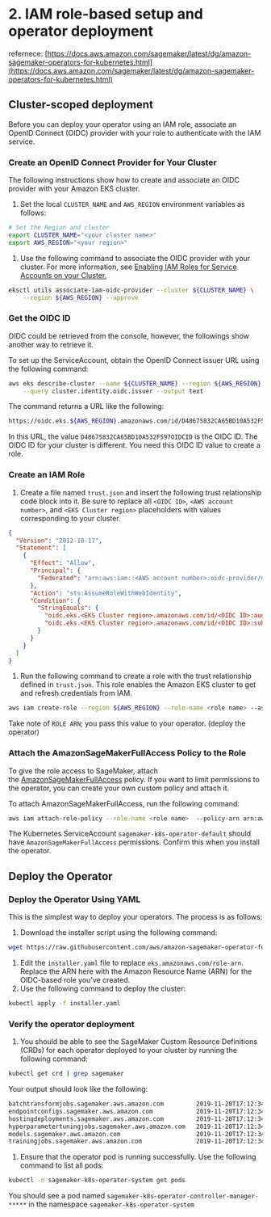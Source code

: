 # 2. IAM role-based setup and operator deployment

refernece: [https://docs.aws.amazon.com/sagemaker/latest/dg/amazon-sagemaker-operators-for-kubernetes.html](https://docs.aws.amazon.com/sagemaker/latest/dg/amazon-sagemaker-operators-for-kubernetes.html)

## **Cluster-scoped deployment**

Before you can deploy your operator using an IAM role, associate an OpenID Connect (OIDC) provider with your role to authenticate with the IAM service.

### **Create an OpenID Connect Provider for Your Cluster**

The following instructions show how to create and associate an OIDC provider with your Amazon EKS cluster.

1. Set the local `CLUSTER_NAME` and `AWS_REGION` environment variables as follows:

```bash
# Set the Region and cluster
export CLUSTER_NAME="<your cluster name>"
export AWS_REGION="<your region>"
```

1. Use the following command to associate the OIDC provider with your cluster. For more information, see [Enabling IAM Roles for Service Accounts on your Cluster.](https://docs.aws.amazon.com/eks/latest/userguide/enable-iam-roles-for-service-accounts.html)

```bash
eksctl utils associate-iam-oidc-provider --cluster ${CLUSTER_NAME} \
    --region ${AWS_REGION} --approve
```

### **Get the OIDC ID**

OIDC could be retrieved from the console, however, the followings show another way to retrieve it.

To set up the ServiceAccount, obtain the OpenID Connect issuer URL using the following command:

```bash
aws eks describe-cluster --name ${CLUSTER_NAME} --region ${AWS_REGION} \
    --query cluster.identity.oidc.issuer --output text
```

The command returns a URL like the following:

```bash
https://oidc.eks.${AWS_REGION}.amazonaws.com/id/D48675832CA65BD10A532F597OIDCID
```

In this URL, the value `D48675832CA65BD10A532F597OIDCID` is the OIDC ID. The OIDC ID for your cluster is different. You need this OIDC ID value to create a role.

### **Create an IAM Role**

1. Create a file named `trust.json` and insert the following trust relationship code block into it. Be sure to replace all `<OIDC ID>`, `<AWS account number>`, and `<EKS Cluster region>` placeholders with values corresponding to your cluster.

```json
{
  "Version": "2012-10-17",
  "Statement": [
    {
      "Effect": "Allow",
      "Principal": {
        "Federated": "arn:aws:iam::<AWS account number>:oidc-provider/oidc.eks.<EKS Cluster region>.amazonaws.com/id/<OIDC ID>"
      },
      "Action": "sts:AssumeRoleWithWebIdentity",
      "Condition": {
        "StringEquals": {
          "oidc.eks.<EKS Cluster region>.amazonaws.com/id/<OIDC ID>:aud": "sts.amazonaws.com",
          "oidc.eks.<EKS Cluster region>.amazonaws.com/id/<OIDC ID>:sub": "system:serviceaccount:sagemaker-k8s-operator-system:sagemaker-k8s-operator-default"
        }
      }
    }
  ]
}
```

1. Run the following command to create a role with the trust relationship defined in `trust.json`. This role enables the Amazon EKS cluster to get and refresh credentials from IAM.

```bash
aws iam create-role --region ${AWS_REGION} --role-name <role name> --assume-role-policy-document file://trust.json --output=text
```

Take note of `ROLE ARN`; you pass this value to your operator. (deploy the operator)

### **Attach the AmazonSageMakerFullAccess Policy to the Role**

To give the role access to SageMaker, attach the [AmazonSageMakerFullAccess](https://console.aws.amazon.com/iam/home?#/policies/arn:aws:iam::aws:policy/AmazonSageMakerFullAccess) policy. If you want to limit permissions to the operator, you can create your own custom policy and attach it.

To attach AmazonSageMakerFullAccess, run the following command:

```bash
aws iam attach-role-policy --role-name <role name>  --policy-arn arn:aws:iam::aws:policy/AmazonSageMakerFullAccess
```

The Kubernetes ServiceAccount `sagemaker-k8s-operator-default` should have `AmazonSageMakerFullAccess` permissions. Confirm this when you install the operator.

## **Deploy the Operator**

### **Deploy the Operator Using YAML**

This is the simplest way to deploy your operators. The process is as follows:

1. Download the installer script using the following command:

```bash
wget https://raw.githubusercontent.com/aws/amazon-sagemaker-operator-for-k8s/master/release/rolebased/installer.yaml
```

1. Edit the `installer.yaml` file to replace `eks.amazonaws.com/role-arn`. Replace the ARN here with the Amazon Resource Name (ARN) for the OIDC-based role you’ve created.
2. Use the following command to deploy the cluster:

```bash
kubectl apply -f installer.yaml
```

### **Verify the operator deployment**

1. You should be able to see the SageMaker Custom Resource Definitions (CRDs) for each operator deployed to your cluster by running the following command:

```bash
kubectl get crd | grep sagemaker
```

Your output should look like the following:

```bash
batchtransformjobs.sagemaker.aws.amazon.com         2019-11-20T17:12:34Z
endpointconfigs.sagemaker.aws.amazon.com            2019-11-20T17:12:34Z
hostingdeployments.sagemaker.aws.amazon.com         2019-11-20T17:12:34Z
hyperparametertuningjobs.sagemaker.aws.amazon.com   2019-11-20T17:12:34Z
models.sagemaker.aws.amazon.com                     2019-11-20T17:12:34Z
trainingjobs.sagemaker.aws.amazon.com               2019-11-20T17:12:34Z
```

1. Ensure that the operator pod is running successfully. Use the following command to list all pods:

```bash
kubectl -n sagemaker-k8s-operator-system get pods
```

You should see a pod named `sagemaker-k8s-operator-controller-manager-*****` in the namespace `sagemaker-k8s-operator-system`